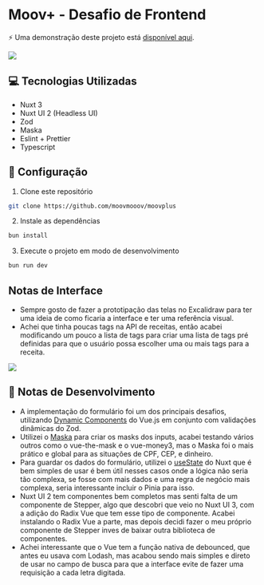 # Moov+ - Desafio de Frontend

⚡ Uma demonstração deste projeto está [disponível aqui](https://moovplus.moov.mov/).

![](https://imgur.com/SuzExsO.png)

## 💻 Tecnologias Utilizadas

- Nuxt 3
- Nuxt UI 2 (Headless UI)
- Zod
- Maska
- Eslint + Prettier
- Typescript

## 🚀 Configuração

1. Clone este repositório

```bash
git clone https://github.com/moovmooov/moovplus
```

2. Instale as dependências

```bash
bun install
```

3. Execute o projeto em modo de desenvolvimento

```bash
bun run dev
```

## Notas de Interface

- Sempre gosto de fazer a prototipação das telas no Excalidraw para ter uma ideia de como ficaria a interface e ter uma referência visual.
- Achei que tinha poucas tags na API de receitas, então acabei modificando um pouco a lista de tags para criar uma lista de tags pré definidas para que o usuário possa escolher uma ou mais tags para a receita.

![](https://imgur.com/V9d5qr1.png)

## 📝 Notas de Desenvolvimento

- A implementação do formulário foi um dos principais desafios, utilizando [Dynamic Components](https://vuejs.org/guide/essentials/component-basics#dynamic-components) do Vue.js em conjunto com validações dinâmicas do Zod.
- Utilizei o [Maska](https://github.com/beelain/masks.js) para criar os masks dos inputs, acabei testando vários outros como o vue-the-mask e o vue-money3, mas o Maska foi o mais prático e global para as situações de CPF, CEP, e dinheiro.
- Para guardar os dados do formulário, utilizei o [useState](https://nuxt.com/docs/api/composables/use-state) do Nuxt que é bem simples de usar é bem útil nesses casos onde a lógica não seria tão complexa, se fosse com mais dados e uma regra de negócio mais complexa, seria interessante incluir o Pinia para isso.
- Nuxt UI 2 tem componentes bem completos mas senti falta de um componente de Stepper, algo que descobri que veio no Nuxt UI 3, com a adição do Radix Vue que tem esse tipo de componente. Acabei instalando o Radix Vue a parte, mas depois decidi fazer o meu próprio componente de Stepper inves de baixar outra biblioteca de componentes.
- Achei interessante que o Vue tem a função nativa de debounced, que antes eu usava com Lodash, mas acabou sendo mais simples e direto de usar no campo de busca para que a interface evite de fazer uma requisição a cada letra digitada.
